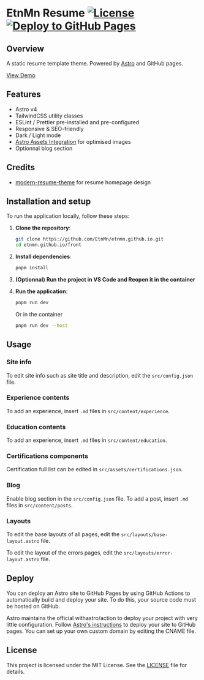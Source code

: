 # EtnMn Resume [![License](https://img.shields.io/badge/License-MIT-blue.svg)](https://github.com/EtnMn/etnmn.github.io/blob/main/LICENSE) [![Deploy to GitHub Pages](https://github.com/EtnMn/etnmn.github.io/actions/workflows/deploy.yml/badge.svg)](https://github.com/EtnMn/etnmn.github.io/actions/workflows/deploy.yml)

## Overview

A static resume template theme. Powered by [Astro](https://astro.build/) and GitHub pages.

[View Demo](https://www.menou.fr/)

## Features

-   Astro v4
-   TailwindCSS utility classes
-   ESLint / Prettier pre-installed and pre-configured
-   Responsive & SEO-friendly
-   Dark / Light mode
-   [Astro Assets Integration](https://docs.astro.build/en/guides/assets/) for optimised images
-   Optionnal blog section

## Credits

-   [modern-resume-theme](https://github.com/sproogen/modern-resume-theme) for resume homepage design

## Installation and setup

To run the application locally, follow these steps:

1. **Clone the repository**:

    ```sh
    git clone https://github.com/EtnMn/etnmn.github.io.git
    cd etnmn.github.io/front
    ```

2. **Install dependencies**:

    ```sh
    pnpm install
    ```

3. **(Optionnal) Run the project in VS Code and Reopen it in the container**

4. **Run the application**:

    ```sh
    pnpm run dev
    ```

    Or in the container

    ```sh
    pnpm run dev --host
    ```

## Usage

### Site info

To edit site info such as site title and description, edit the `src/config.json` file.

### Experience contents

To add an experience, insert `.md` files in `src/content/experience`.

### Education contents

To add an experience, insert `.md` files in `src/content/education`.

### Certifications components

Certification full list can be edited in `src/assets/certifications.json`.

### Blog

Enable blog section in the `src/config.json` file. To add a post, insert `.md` files in `src/content/posts`.

### Layouts

To edit the base layouts of all pages, edit the `src/layouts/base-layout.astro` file.

To edit the layout of the errors pages, edit the `src/layouts/error-layout.astro` file.

## Deploy

You can deploy an Astro site to GitHub Pages by using GitHub Actions to automatically build and deploy your site. To do this, your source code must be hosted on GitHub.

Astro maintains the official withastro/action to deploy your project with very little configuration. Follow [Astro's instructions](https://docs.astro.build/en/guides/deploy/github/) to deploy your site to GitHub pages. You can set up your own custom domain by editing the CNAME file.

## License

This project is licensed under the MIT License. See the [LICENSE](LICENSE) file for details.
